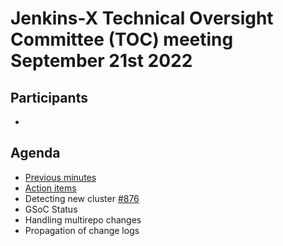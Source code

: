 # Jenkins-X Technical Oversight Committee (TOC) meeting September 21st 2022

## Participants

- <fill in>

## Agenda

- [Previous minutes](September-7-2022.md)
- [Action items](https://github.com/orgs/jenkins-x/projects/21/views/1)
- Detecting new cluster [#876](https://github.com/jenkins-x-plugins/jx-gitops/pull/876)
- GSoC Status
- Handling multirepo changes
- Propagation of change logs

